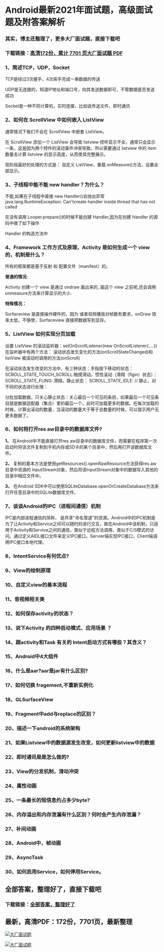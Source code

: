# Android最新2021年面试题，高级面试题及附答案解析

### 其实，博主还整理了，更多大厂面试题，直接下载吧

### 下载链接：[高清172份，累计 7701 页大厂面试题  PDF](https://github.com/souyunku/DevBooks/blob/master/docs/index.md)



### 1、简述TCP，UDP，Socket

TCP是经过3次握手，4次挥手完成一串数据的传送

UDP是无连接的，知道IP地址和端口号，向其发送数据即可，不管数据是否发送成功

Socket是一种不同计算机，实时连接，比如说传送文件，即时通讯


### 2、如何在 ScrollView 中如何嵌入 ListView

通常情况下我们不会在 ScrollView 中嵌套 ListView。

在 ScrollView 添加一个 ListView 会导致 listview 控件显示不全，通常只会显示一条，这是因为两个控件的滚动事件冲突导致。所以需要通过 listview 中的 item 数量去计算 listview 的显示高度，从而使其完整展示。

现阶段最好的处理的方式是： 自定义 ListView，重载 onMeasure()方法，设置全部显示。


### 3、子线程中能不能 new handler？为什么？

不能,如果在子线程中直接 new Handler()会抛出异常 java.lang.RuntimeException: Can'tcreate handler inside thread that has not called

在没有调用 Looper.prepare()的时候不能创建 Handler,因为在创建 Handler 的源码中做了如下操作

Handler 的构造方法中


### 4、Framework 工作方式及原理，Activity 是如何生成一个 view 的，机制是什么？

所有的框架都是基于反射 和 配置文件（manifest）的。

**普通的情况:**

Activity 创建一个 view 是通过 ondraw 画出来的, 画这个 view 之前呢,还会调用 onmeasure方法来计算显示的大小.

**特殊情况：**

Surfaceview 是直接操作硬件的，因为 或者视频播放对帧数有要求，onDraw 效率太低，不够使，Surfaceview 直接把数据写到显存。


### 5、ListView 如何实现分页加载

设置 ListView 的滚动监听器：setOnScrollListener(new OnScrollListener{….})在监听器中有两个方法： 滚动状态发生变化的方法(onScrollStateChanged)和 listView 被滚动时调用的方法(onScroll)

在滚动状态发生改变的方法中，有三种状态：手指按下移动的状态： SCROLL_STATE_TOUCH_SCROLL:触摸滑动，惯性滚动（滑翔（flgin）状态）： SCROLL_STATE_FLING: 滑翔，静止状态： SCROLL_STATE_IDLE: // 静止，对不同的状态进行处理：

分批加载数据，只关心静止状态：关心最后一个可见的条目，如果最后一个可见条目就是数据适配器（集合）里的最后一个，此时可加载更多的数据。在每次加载的时候，计算出滚动的数量，当滚动的数量大于等于总数量的时候，可以提示用户无更多数据了。


### 6、如何将打开res aw目录中的数据库文件?

**1、** 在Android中不能直接打开res aw目录中的数据库文件，而需要在程序第一次启动时将该文件复制到手机内存或SD卡的某个目录中，然后再打开该数据库文件。

**2、** 复制的基本方法是使用getResources().openRawResource方法获得res aw目录中资源的 InputStream对象，然后将该InputStream对象中的数据写入其他的目录中相应文件中。

**3、** 在Android SDK中可以使用SQLiteDatabase.openOrCreateDatabase方法来打开任意目录中的SQLite数据库文件。


### 7、谈谈Android的IPC（进程间通信）机制

IPC是内部进程通信的简称， 是共享"命名管道"的资源。Android中的IPC机制是为了让Activity和Service之间可以随时的进行交互，故在Android中该机制，只适用于Activity和Service之间的通信，类似于远程方法调用，类似于C/S模式的访问。通过定义AIDL接口文件来定义IPC接口。Servier端实现IPC接口，Client端调用IPC接口本地代理。


### 8、IntentService有何优点?
### 9、View的绘制原理
### 10、自定义view的基本流程
### 11、音视频相关类
### 12、如何保存activity的状态？
### 13、说下Activity 的四种启动模式、应用场景 ？
### 14、跟activity和Task 有关的 Intent启动方式有哪些？其含义？
### 15、Android中4大组件
### 16、什么是aar?aar是jar有什么区别?
### 17、如何切换 fragement,不重新实例化
### 18、GLSurfaceView
### 19、Fragment中add与replace的区别？
### 20、描述一下android的系统架构
### 21、如果Listview中的数据源发生改变，如何更新listview中的数据
### 22、即时通讯是是怎么做的?
### 23、View的分发机制，滑动冲突
### 24、属性动画
### 25、一条最长的短信息约占多少byte?
### 26、内存溢出和内存泄漏有什么区别？何时会产生内存泄漏？
### 27、补间动画
### 28、Android中，帧动画
### 29、AsyncTask
### 30、如何启用Service，如何停用Service。




## 全部答案，整理好了，直接下载吧

### 下载链接：[全部答案，整理好了](https://www.souyunku.com/wp-content/uploads/weixin/githup-weixin-2.png)




## 最新，高清PDF：172份，7701页，最新整理

[![大厂面试题](https://www.souyunku.com/wp-content/uploads/weixin/mst.png "架构师专栏")](https://www.souyunku.com/wp-content/uploads/weixin/githup-weixin.png "架构师专栏")

[![大厂面试题](https://www.souyunku.com/wp-content/uploads/weixin/githup-weixin.png "架构师专栏")](https://www.souyunku.com/wp-content/uploads/weixin/githup-weixin.png "架构师专栏")

